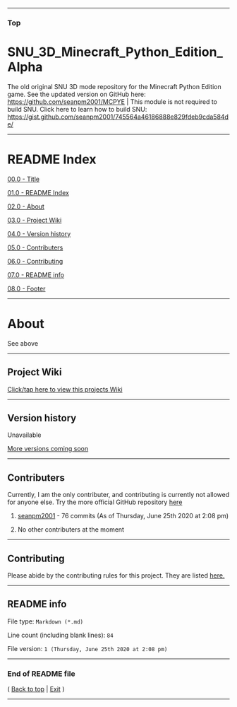 
***

### Top

# SNU_3D_Minecraft_Python_Edition_Alpha
The old original SNU 3D mode repository for the Minecraft Python Edition game. See the updated version on GitHub here: https://github.com/seanpm2001/MCPYE | This module is not required to build SNU. Click here to learn how to build SNU: https://gist.github.com/seanpm2001/745564a46186888e829fdeb9cda584de/

***

# README Index

[00.0 - Title](#SNU_3D_Minecraft_Python_Edition_Alpha)

[01.0 - README Index](#README-Index)

[02.0 - About](#About)

[03.0 - Project Wiki](#Project-Wiki)

[04.0 - Version history](#Version-history)

[05.0 - Contributers](#Contributers)

[06.0 - Contributing](#Contributing)

[07.0 - README info](#README-info)

[08.0 - Footer](#End-of-README-file)

***

# About

See above

***

## Project Wiki

[Click/tap here to view this projects Wiki](https://github.com/seanpm2001/SNU_3D_Minecraft_Python_Edition_Alpha/Wiki/)

***

## Version history

Unavailable

[More versions coming soon](https://www.example.com/)

***

## Contributers

Currently, I am the only contributer, and contributing is currently not allowed for anyone else. Try the more official GitHub repository [here](https://github.com/seanpm2001/MCPYE/)

1. [seanpm2001](https://github.com/seanpm2001/) - 76 commits (As of Thursday, June 25th 2020 at 2:08 pm)

2. No other contributers at the moment

***

## Contributing

Please abide by the contributing rules for this project. They are listed [here.](https://github.com/seanpm2001/SNU_3D_Minecraft_Python_Edition_Alpha/blob/master/CONTRIBUTING.md)

***

## README info

File type: `Markdown (*.md)`

Line count (including blank lines): `84`

File version: `1 (Thursday, June 25th 2020 at 2:08 pm)`

***

### End of README file

( [Back to top](#Top) | [Exit](https://github.com) )

***
